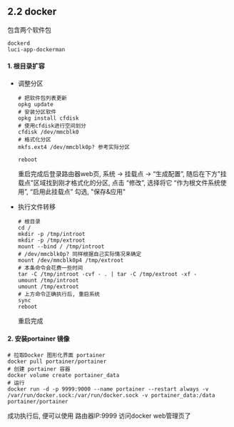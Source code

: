 ## 2.2 docker 
   
   包含两个软件包
   
    dockerd
    luci-app-dockerman
    


#### 1. 根目录扩容

- 调整分区

      # 把软件包列表更新
      opkg update
      # 安装分区软件
      opkg install cfdisk
      # 使用cfdisk进行空间划分
      cfdisk /dev/mmcblk0
      # 格式化分区
      mkfs.ext4 /dev/mmcblk0p? 参考实际分区

      reboot
    
  重启完成后登录路由器web页, 系统 -> 挂载点 -> “生成配置”, 随后在下方"挂载点"区域找到刚才格式化的分区, 点击 “修改”, 选择将它 “作为根文件系统使用”, “启用此挂载点” 勾选, "保存&应用"

- 执行文件转移
    
      # 根目录
      cd /
      mkdir -p /tmp/introot
      mkdir -p /tmp/extroot
      mount --bind / /tmp/introot
      # /dev/mmcblk0p? 同样根据自己实际情况来确定
      mount /dev/mmcblk0p4 /tmp/extroot
      # 本条命令会花费一些时间
      tar -C /tmp/introot -cvf - . | tar -C /tmp/extroot -xf -
      umount /tmp/introot
      umount /tmp/extroot
      # 上方命令正确执行后, 重启系统
      sync
      reboot
      
  重启完成

#### 2. 安装portainer 镜像
    
    # 拉取Docker 图形化界面 portainer
    docker pull portainer/portainer
    # 创建 portainer 容器
    docker volume create portainer_data
    # 运行
    docker run -d -p 9999:9000 --name portainer --restart always -v /var/run/docker.sock:/var/run/docker.sock -v portainer_data:/data portainer/portainer

  成功执行后, 便可以使用 路由器IP:9999 访问docker web管理页了
  
